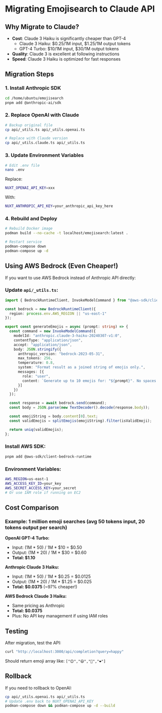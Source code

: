 # Migrating Emojisearch to Claude API

## Why Migrate to Claude?

- **Cost**: Claude 3 Haiku is significantly cheaper than GPT-4
  - Claude 3 Haiku: $0.25/1M input, $1.25/1M output tokens
  - GPT-4 Turbo: $10/1M input, $30/1M output tokens
- **Quality**: Claude 3 is excellent at following instructions
- **Speed**: Claude 3 Haiku is optimized for fast responses

## Migration Steps

### 1. Install Anthropic SDK

```bash
cd /home/ubuntu/emojisearch
pnpm add @anthropic-ai/sdk
```

### 2. Replace OpenAI with Claude

```bash
# Backup original file
cp api/_utils.ts api/_utils.openai.ts

# Replace with Claude version
cp api/_utils.claude.ts api/_utils.ts
```

### 3. Update Environment Variables

```bash
# Edit .env file
nano .env
```

Replace:
```bash
NUXT_OPENAI_API_KEY=xxx
```

With:
```bash
NUXT_ANTHROPIC_API_KEY=your_anthropic_api_key_here
```

### 4. Rebuild and Deploy

```bash
# Rebuild Docker image
podman build --no-cache -t localhost/emojisearch:latest .

# Restart service
podman-compose down
podman-compose up -d
```

## Using AWS Bedrock (Even Cheaper!)

If you want to use AWS Bedrock instead of Anthropic API directly:

### Update `api/_utils.ts`:

```typescript
import { BedrockRuntimeClient, InvokeModelCommand } from "@aws-sdk/client-bedrock-runtime";

const bedrock = new BedrockRuntimeClient({
  region: process.env.AWS_REGION || "us-east-1"
});

export const generateEmojis = async (prompt: string) => {
  const command = new InvokeModelCommand({
    modelId: "anthropic.claude-3-haiku-20240307-v1:0",
    contentType: "application/json",
    accept: "application/json",
    body: JSON.stringify({
      anthropic_version: "bedrock-2023-05-31",
      max_tokens: 256,
      temperature: 0.8,
      system: "Format result as a joined string of emojis only.",
      messages: [{
        role: "user",
        content: `Generate up to 10 emojis for: "${prompt}". No spaces.`
      }]
    })
  });

  const response = await bedrock.send(command);
  const body = JSON.parse(new TextDecoder().decode(response.body));

  const emojiString = body.content[0].text;
  const validEmojis = splitEmojis(emojiString).filter(isValidEmoji);

  return uniq(validEmojis);
};
```

### Install AWS SDK:
```bash
pnpm add @aws-sdk/client-bedrock-runtime
```

### Environment Variables:
```bash
AWS_REGION=us-east-1
AWS_ACCESS_KEY_ID=your_key
AWS_SECRET_ACCESS_KEY=your_secret
# Or use IAM role if running on EC2
```

## Cost Comparison

### Example: 1 million emoji searches (avg 50 tokens input, 20 tokens output per search)

**OpenAI GPT-4 Turbo:**
- Input: (1M * 50) / 1M * $10 = $0.50
- Output: (1M * 20) / 1M * $30 = $0.60
- **Total: $1.10**

**Anthropic Claude 3 Haiku:**
- Input: (1M * 50) / 1M * $0.25 = $0.0125
- Output: (1M * 20) / 1M * $1.25 = $0.025
- **Total: $0.0375** (~97% cheaper!)

**AWS Bedrock Claude 3 Haiku:**
- Same pricing as Anthropic
- **Total: $0.0375**
- Plus: No API key management if using IAM roles

## Testing

After migration, test the API:

```bash
curl "http://localhost:3000/api/completion?query=happy"
```

Should return emoji array like: `["😊","😄","🎉","❤️"]`

## Rollback

If you need to rollback to OpenAI:

```bash
cp api/_utils.openai.ts api/_utils.ts
# Update .env back to NUXT_OPENAI_API_KEY
podman-compose down && podman-compose up -d --build
```
